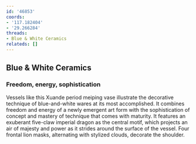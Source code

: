 ```yaml
---
id: '46853'
coords:
- '117.182404'
- '29.266284'
threads:
- Blue & White Ceramics
relateds: []
---
```


## Blue & White Ceramics

### Freedom, energy, sophistication

Vessels like this Xuande period meiping vase illustrate the decorative technique of blue-and-white wares at its most accomplished. It combines freedom and energy of a newly emergent art form with the sophistication of concept and mastery of technique that comes with maturity. It features an exuberant five-claw imperial dragon as the central motif, which projects an air of majesty and power as it strides around the surface of the vessel. Four frontal lion masks, alternating with stylized clouds, decorate the shoulder.
